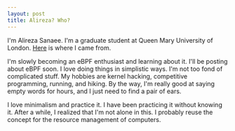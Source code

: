 ```yaml
---
layout: post
title: Alireza? Who?
---
```


I'm Alireza Sanaee. I'm a graduate student at Queen Mary University of London. [Here](https://goo.gl/maps/99AhZz6PbabrCzXT9) is where I came from.

I'm slowly becoming an eBPF enthusiast and learning about it. I'll be posting about eBPF soon. I love doing things in simplistic ways. I'm not too fond of complicated stuff. My hobbies are kernel hacking, competitive programming, running, and hiking. By the way, I'm really good at saying empty words for hours, and I just need to find a pair of ears.

I love minimalism and practice it. I have been practicing it without knowing it. After a while, I realized that I'm not alone in this. I probably reuse the concept for the resource management of computers.
